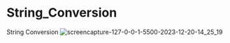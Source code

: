 # String_Conversion
 String Conversion
![screencapture-127-0-0-1-5500-2023-12-20-14_25_19](https://github.com/Ansh-02/String_Conversion/assets/144118177/9626f1e6-1c8c-4f38-880a-3c7c6b600159)
